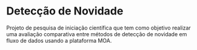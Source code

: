 # Detecção de Novidade

Projeto de pesquisa de iniciação científica que tem como objetivo realizar uma avaliação comparativa entre métodos de detecção de novidade em fluxo de dados usando a plataforma MOA.